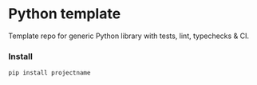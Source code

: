 # Python template

Template repo for generic Python library with tests, lint, typechecks & CI.

### Install

`pip install projectname`
